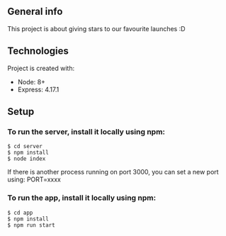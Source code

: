 ## General info
This project is about giving stars to our favourite launches :D
	
## Technologies
Project is created with:
* Node: 8+
* Express: 4.17.1
	
## Setup

### To run the server, install it locally using npm:

```
$ cd server
$ npm install
$ node index 
```
If there is another process running on port 3000, you can set a new port using: PORT=xxxx 

### To run the app, install it locally using npm:

```
$ cd app
$ npm install
$ npm run start
```